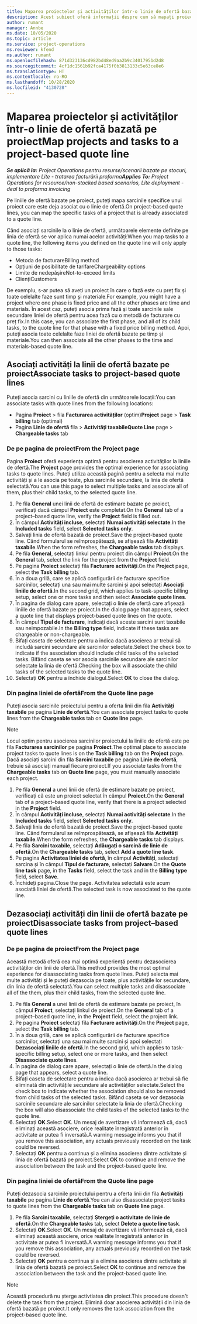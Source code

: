 ```yaml
---
title: Maparea proiectelor și activităților într-o linie de ofertă bazată pe proiect
description: Acest subiect oferă informații despre cum să mapați proiectele și sarcinile la o linie de activități bazată pe proiecte.
author: rumant
manager: Annbe
ms.date: 10/05/2020
ms.topic: article
ms.service: project-operations
ms.reviewer: kfend
ms.author: rumant
ms.openlocfilehash: 871d323136cd982bd48ed9aa2b9c34017951d2d8
ms.sourcegitcommit: 4cf1dc1561b92fca4175f0b3813133c5e63ce8e6
ms.translationtype: HT
ms.contentlocale: ro-RO
ms.lasthandoff: 10/28/2020
ms.locfileid: "4130728"
---
```

# <a name="map-projects-and-tasks-to-a-project-based-quote-line"></a><span data-ttu-id="3ddfe-103">Maparea proiectelor și activităților într-o linie de ofertă bazată pe proiect</span><span class="sxs-lookup"><span data-stu-id="3ddfe-103">Map projects and tasks to a project-based quote line</span></span>

<span data-ttu-id="3ddfe-104">_**Se aplică la:** Project Operations pentru resurse/scenarii bazate pe stocuri, implementare Lite - tratarea facturării proforma_</span><span class="sxs-lookup"><span data-stu-id="3ddfe-104">_**Applies To:** Project Operations for resource/non-stocked based scenarios, Lite deployment - deal to proforma invoicing_</span></span>

<span data-ttu-id="3ddfe-105">Pe liniile de ofertă bazate pe proiect, puteți mapa sarcinile specifice unui proiect care este deja asociat cu o linie de ofertă.</span><span class="sxs-lookup"><span data-stu-id="3ddfe-105">On project-based quote lines, you can map the specific tasks of a project that is already associated to a quote line.</span></span>

<span data-ttu-id="3ddfe-106">Când asociați sarcinile la o linie de ofertă, următoarele elemente definite pe linia de ofertă se vor aplica numai acelor activități:</span><span class="sxs-lookup"><span data-stu-id="3ddfe-106">When you map tasks to a quote line, the following items you defined on the quote line will only apply to those tasks:</span></span>

- <span data-ttu-id="3ddfe-107">Metoda de facturare</span><span class="sxs-lookup"><span data-stu-id="3ddfe-107">Billing method</span></span>
- <span data-ttu-id="3ddfe-108">Opțiuni de posibilitate de tarifare</span><span class="sxs-lookup"><span data-stu-id="3ddfe-108">Chargeability options</span></span>
- <span data-ttu-id="3ddfe-109">Limite de nedepășire</span><span class="sxs-lookup"><span data-stu-id="3ddfe-109">Not-to-exceed limits</span></span>
- <span data-ttu-id="3ddfe-110">Clienți</span><span class="sxs-lookup"><span data-stu-id="3ddfe-110">Customers</span></span>

<span data-ttu-id="3ddfe-111">De exemplu, s-ar putea să aveți un proiect în care o fază este cu preț fix și toate celelalte faze sunt timp și materiale.</span><span class="sxs-lookup"><span data-stu-id="3ddfe-111">For example, you might have a project where one phase is fixed price and all the other phases are time and materials.</span></span> <span data-ttu-id="3ddfe-112">În acest caz, puteți asocia prima fază și toate sarcinile sale secundare liniei de ofertă pentru acea fază cu o metodă de facturare cu preț fix.</span><span class="sxs-lookup"><span data-stu-id="3ddfe-112">In this case, you can associate the first phase, and all of its child tasks, to the quote line for that phase with a fixed price billing method.</span></span> <span data-ttu-id="3ddfe-113">Apoi, puteți asocia toate celelalte faze liniei de ofertă bazate pe timp și materiale.</span><span class="sxs-lookup"><span data-stu-id="3ddfe-113">You can then associate all the other phases to the time and materials-based quote line.</span></span>

## <a name="associate-tasks-to-project-based-quote-lines"></a><span data-ttu-id="3ddfe-114">Asociați activități la linii de ofertă bazate pe proiect</span><span class="sxs-lookup"><span data-stu-id="3ddfe-114">Associate tasks to project-based quote lines</span></span>

<span data-ttu-id="3ddfe-115">Puteți asocia sarcini cu liniile de ofertă din următoarele locații:</span><span class="sxs-lookup"><span data-stu-id="3ddfe-115">You can associate tasks with quote lines from the following locations:</span></span>

- <span data-ttu-id="3ddfe-116">Pagina **Proiect** > fila **Facturarea activităților** (optim)</span><span class="sxs-lookup"><span data-stu-id="3ddfe-116">**Project** page > **Task billing** tab (optimal)</span></span>
- <span data-ttu-id="3ddfe-117">Pagina **Linie de ofertă** fila > **Activități taxabile**</span><span class="sxs-lookup"><span data-stu-id="3ddfe-117">**Quote Line** page > **Chargeable tasks** tab</span></span> 

### <a name="from-the-project-page"></a><span data-ttu-id="3ddfe-118">De pe pagina de proiect</span><span class="sxs-lookup"><span data-stu-id="3ddfe-118">From the Project page</span></span>

<span data-ttu-id="3ddfe-119">Pagina **Proiect** oferă experiența optimă pentru asocierea activităților la liniile de ofertă.</span><span class="sxs-lookup"><span data-stu-id="3ddfe-119">The **Project** page provides the optimal experience for associating tasks to quote lines.</span></span> <span data-ttu-id="3ddfe-120">Puteți utiliza această pagină pentru a selecta mai multe activități și a le asocia pe toate, plus sarcinile secundare, la linia de ofertă selectată.</span><span class="sxs-lookup"><span data-stu-id="3ddfe-120">You can use this page to select multiple tasks and associate all of them, plus their child tasks, to the selected quote line.</span></span>

1. <span data-ttu-id="3ddfe-121">Pe fila **General** unei linii de ofertă de estimare bazate pe proiect, verificați dacă câmpul **Proiect** este completat.</span><span class="sxs-lookup"><span data-stu-id="3ddfe-121">On the **General** tab of a project–based quote line, verify the **Project** field is filled out.</span></span>
2. <span data-ttu-id="3ddfe-122">În câmpul **Activități incluse**, selectați **Numai activități selectate**.</span><span class="sxs-lookup"><span data-stu-id="3ddfe-122">In the **Included tasks** field, select **Selected tasks only**.</span></span>
3. <span data-ttu-id="3ddfe-123">Salvați linia de ofertă bazată de proiect.</span><span class="sxs-lookup"><span data-stu-id="3ddfe-123">Save the project-based quote line.</span></span> <span data-ttu-id="3ddfe-124">Când formularul se reîmprospătează, se afișează fila **Activități taxabile**.</span><span class="sxs-lookup"><span data-stu-id="3ddfe-124">When the form refreshes, the **Chargeable tasks** tab displays.</span></span>
4. <span data-ttu-id="3ddfe-125">Pe fila **General**, selectați linkul pentru proiect din câmpul **Proiect**.</span><span class="sxs-lookup"><span data-stu-id="3ddfe-125">On the **General** tab, select the link for the project from the **Project** field.</span></span>
5. <span data-ttu-id="3ddfe-126">Pe pagina **Proiect** selectați fila **Facturare activități**.</span><span class="sxs-lookup"><span data-stu-id="3ddfe-126">On the **Project** page, select the **Task billing** tab.</span></span>
6. <span data-ttu-id="3ddfe-127">În a doua grilă, care se aplică configurării de facturare specifice sarcinilor, selectați una sau mai multe sarcini și apoi selectați **Asociați liniile de ofertă**.</span><span class="sxs-lookup"><span data-stu-id="3ddfe-127">In the second grid, which applies to task-specific billing setup, select one or more tasks and then select **Associate quote lines**.</span></span>
7. <span data-ttu-id="3ddfe-128">În pagina de dialog care apare, selectați o linie de ofertă care afișează liniile de ofertă bazate pe proiect.</span><span class="sxs-lookup"><span data-stu-id="3ddfe-128">In the dialog page that appears, select a quote line that displays project-based quote lines on the quote.</span></span>
8. <span data-ttu-id="3ddfe-129">În câmpul **Tipul de facturare**, indicați dacă aceste sarcini sunt taxabile sau neimpozabile.</span><span class="sxs-lookup"><span data-stu-id="3ddfe-129">In the **Billing type** field, indicate if these tasks are chargeable or non-chargeable.</span></span>
9. <span data-ttu-id="3ddfe-130">Bifați caseta de selectare pentru a indica dacă asocierea ar trebui să includă sarcini secundare ale sarcinilor selectate.</span><span class="sxs-lookup"><span data-stu-id="3ddfe-130">Select the check box to indicate if the association should include child tasks of the selected tasks.</span></span> <span data-ttu-id="3ddfe-131">Bifând caseta se vor asocia sarcinile secundare ale sarcinilor selectate la linia de ofertă.</span><span class="sxs-lookup"><span data-stu-id="3ddfe-131">Checking the box will associate the child tasks of the selected tasks to the quote line.</span></span>
10. <span data-ttu-id="3ddfe-132">Selectați **OK** pentru a închide dialogul.</span><span class="sxs-lookup"><span data-stu-id="3ddfe-132">Select **OK** to close the dialog.</span></span>

### <a name="from-the-quote-line-page"></a><span data-ttu-id="3ddfe-133">Din pagina liniei de ofertă</span><span class="sxs-lookup"><span data-stu-id="3ddfe-133">From the Quote line page</span></span>

<span data-ttu-id="3ddfe-134">Puteți asocia sarcinile proiectului pentru a oferta linii din fila **Activități taxabile** pe pagina **Linie de ofertă**.</span><span class="sxs-lookup"><span data-stu-id="3ddfe-134">You can associate project tasks to quote lines from the **Chargeable tasks** tab on **Quote line** page.</span></span>

>[!NOTE]
><span data-ttu-id="3ddfe-135">Locul optim pentru asocierea sarcinilor proiectului la liniile de ofertă este pe fila **Facturarea sarcinilor** pe pagina **Proiect**.</span><span class="sxs-lookup"><span data-stu-id="3ddfe-135">The optimal place to associate project tasks to quote lines is on the **Task billing** tab on the **Project** page.</span></span> <span data-ttu-id="3ddfe-136">Dacă asociați sarcini din fila **Sarcini taxabile** pe pagina **Linie de ofertă**, trebuie să asociați manual fiecare proiect.</span><span class="sxs-lookup"><span data-stu-id="3ddfe-136">If you associate tasks from the **Chargeable tasks** tab on **Quote line** page, you must manually associate each project.</span></span>

1. <span data-ttu-id="3ddfe-137">Pe fila **General** a unei linii de ofertă de estimare bazate pe proiect, verificați că este un proiect selectat în câmpul **Proiect**.</span><span class="sxs-lookup"><span data-stu-id="3ddfe-137">On the **General** tab of a project–based quote line, verify that there is a project selected in the **Project** field.</span></span>
2. <span data-ttu-id="3ddfe-138">În câmpul **Activități incluse**, selectați **Numai activități selectate**.</span><span class="sxs-lookup"><span data-stu-id="3ddfe-138">In the **Included tasks** field, select **Selected tasks only**.</span></span>
3. <span data-ttu-id="3ddfe-139">Salvați linia de ofertă bazată de proiect.</span><span class="sxs-lookup"><span data-stu-id="3ddfe-139">Save the project-based quote line.</span></span> <span data-ttu-id="3ddfe-140">Când formularul se reîmprospătează, se afișează fila **Activități taxabile**.</span><span class="sxs-lookup"><span data-stu-id="3ddfe-140">When the form refreshes, the **Chargeable tasks** tab displays.</span></span>
4. <span data-ttu-id="3ddfe-141">Pe fila **Sarcini taxabile**, selectați **Adăugați o sarcină de linie de ofertă**.</span><span class="sxs-lookup"><span data-stu-id="3ddfe-141">On the **Chargeable tasks** tab, select **Add a quote line task**.</span></span>
5. <span data-ttu-id="3ddfe-142">Pe pagina **Activitatea liniei de ofertă**, în câmpul **Activități**, selectați sarcina și în câmpul **Tipul de facturare**, selectați **Salvare**.</span><span class="sxs-lookup"><span data-stu-id="3ddfe-142">On the **Quote line task** page, in the **Tasks** field, select the task and in the **Billing type** field, select **Save**.</span></span> 
6. <span data-ttu-id="3ddfe-143">Închideți pagina.</span><span class="sxs-lookup"><span data-stu-id="3ddfe-143">Close the page.</span></span> <span data-ttu-id="3ddfe-144">Activitatea selectată este acum asociată liniei de ofertă.</span><span class="sxs-lookup"><span data-stu-id="3ddfe-144">The selected task is now associated to the quote line.</span></span>

## <a name="disassociate-tasks-from-projectbased-quote-lines"></a><span data-ttu-id="3ddfe-145">Dezasociați activități din linii de ofertă bazate pe proiect</span><span class="sxs-lookup"><span data-stu-id="3ddfe-145">Disassociate tasks from project–based quote lines</span></span>

### <a name="from-the-project-page"></a><span data-ttu-id="3ddfe-146">De pe pagina de proiect</span><span class="sxs-lookup"><span data-stu-id="3ddfe-146">From the Project page</span></span>

<span data-ttu-id="3ddfe-147">Această metodă oferă cea mai optimă experiență pentru dezasocierea activităților din linii de ofertă.</span><span class="sxs-lookup"><span data-stu-id="3ddfe-147">This method provides the most optimal experience for disassociating tasks from quote lines.</span></span> <span data-ttu-id="3ddfe-148">Puteți selecta mai multe activități și le puteți dezasocia pe toate, plus activitățile lor secundare, din linia de ofertă selectată.</span><span class="sxs-lookup"><span data-stu-id="3ddfe-148">You can select multiple tasks and disassociate all of the them, plus their child tasks, from the selected quote line.</span></span>

1. <span data-ttu-id="3ddfe-149">Pe fila **General** a unei linii de ofertă de estimare bazate pe proiect, în câmpul **Proiect**, selectați linkul de proiect.</span><span class="sxs-lookup"><span data-stu-id="3ddfe-149">On the **General** tab of a project–based quote line, in the **Project** field, select the project link.</span></span>
2. <span data-ttu-id="3ddfe-150">Pe pagina **Proiect** selectați fila **Facturare activități**.</span><span class="sxs-lookup"><span data-stu-id="3ddfe-150">On the **Project** page, select the **Task billing** tab.</span></span>
3. <span data-ttu-id="3ddfe-151">În a doua grilă, care se aplică configurării de facturare specifice sarcinilor, selectați una sau mai multe sarcini și apoi selectați **Dezasociați liniile de ofertă**.</span><span class="sxs-lookup"><span data-stu-id="3ddfe-151">In the second grid, which applies to task-specific billing setup, select one or more tasks, and then select **Disassociate quote lines**.</span></span>
4. <span data-ttu-id="3ddfe-152">În pagina de dialog care apare, selectați o linie de ofertă.</span><span class="sxs-lookup"><span data-stu-id="3ddfe-152">In the dialog page that appears, select a quote line.</span></span>
5. <span data-ttu-id="3ddfe-153">Bifați caseta de selectare pentru a indica dacă asocierea ar trebui să fie eliminată din activitățile secundare ale activităților selectate.</span><span class="sxs-lookup"><span data-stu-id="3ddfe-153">Select the check box to indicate whether the association should also be removed from child tasks of the selected tasks.</span></span> <span data-ttu-id="3ddfe-154">Bifând caseta se vor dezasocia sarcinile secundare ale sarcinilor selectate la linia de ofertă.</span><span class="sxs-lookup"><span data-stu-id="3ddfe-154">Checking the box will also disassociate the child tasks of the selected tasks to the quote line.</span></span>
6. <span data-ttu-id="3ddfe-155">Selectați **OK**.</span><span class="sxs-lookup"><span data-stu-id="3ddfe-155">Select **OK**.</span></span> <span data-ttu-id="3ddfe-156">Un mesaj de avertizare vă informează că, dacă eliminați această asociere, orice realitate înregistrată anterior în activitate ar putea fi inversată.</span><span class="sxs-lookup"><span data-stu-id="3ddfe-156">A warning message informs you that if you remove this association, any actuals previously recorded on the task could be reversed.</span></span> 
7. <span data-ttu-id="3ddfe-157">Selectați **OK** pentru a continua și a elimina asocierea dintre activitate și linia de ofertă bazată pe proiect.</span><span class="sxs-lookup"><span data-stu-id="3ddfe-157">Select **OK** to continue and remove the association between the task and the project-based quote line.</span></span>

### <a name="from-the-quote-line-page"></a><span data-ttu-id="3ddfe-158">Din pagina liniei de ofertă</span><span class="sxs-lookup"><span data-stu-id="3ddfe-158">From the Quote line page</span></span>

<span data-ttu-id="3ddfe-159">Puteți dezasocia sarcinile proiectului pentru a oferta linii din fila **Activități taxabile** pe pagina **Linie de ofertă**.</span><span class="sxs-lookup"><span data-stu-id="3ddfe-159">You can also disassociate project tasks to quote lines from the **Chargeable tasks** tab on **Quote line** page.</span></span>

1. <span data-ttu-id="3ddfe-160">Pe fila **Sarcini taxabile**, selectați **Ștergeți o activitate de linie de ofertă**.</span><span class="sxs-lookup"><span data-stu-id="3ddfe-160">On the **Chargeable tasks** tab, select **Delete a quote line task**.</span></span>
2. <span data-ttu-id="3ddfe-161">Selectați **OK**.</span><span class="sxs-lookup"><span data-stu-id="3ddfe-161">Select **OK**.</span></span> <span data-ttu-id="3ddfe-162">Un mesaj de avertizare vă informează că, dacă eliminați această asociere, orice realitate înregistrată anterior în activitate ar putea fi inversată.</span><span class="sxs-lookup"><span data-stu-id="3ddfe-162">A warning message informs you that if you remove this association, any actuals previously recorded on the task could be reversed.</span></span> 
3. <span data-ttu-id="3ddfe-163">Selectați **OK** pentru a continua și a elimina asocierea dintre activitate și linia de ofertă bazată pe proiect.</span><span class="sxs-lookup"><span data-stu-id="3ddfe-163">Select **OK** to continue and remove the association between the task and the project-based quote line.</span></span>

>[!NOTE]
> <span data-ttu-id="3ddfe-164">Această procedură nu șterge activtiatea din proiect.</span><span class="sxs-lookup"><span data-stu-id="3ddfe-164">This procedure doesn't delete the task from the project.</span></span> <span data-ttu-id="3ddfe-165">Elimină doar asocierea activității din linia de ofertă bazată pe proiect.</span><span class="sxs-lookup"><span data-stu-id="3ddfe-165">It only removes the task association from the project-based quote line.</span></span>
